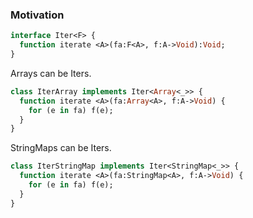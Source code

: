 ### Motivation

```haxe
interface Iter<F> {
  function iterate <A>(fa:F<A>, f:A->Void):Void;
}
```

Arrays can be Iters.

```haxe
class IterArray implements Iter<Array<_>> {
  function iterate <A>(fa:Array<A>, f:A->Void) {
    for (e in fa) f(e);
  }
}
```

StringMaps can be Iters.

```haxe
class IterStringMap implements Iter<StringMap<_>> {
  function iterate <A>(fa:StringMap<A>, f:A->Void) {
    for (e in fa) f(e);
  }
}
```
